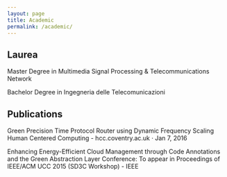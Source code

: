 ```yaml
---
layout: page
title: Academic
permalink: /academic/
---
```

Laurea
---
Master Degree in Multimedia Signal Processing & Telecommunications Network

Bachelor Degree in Ingegneria delle Telecomunicazioni



Publications
---
Green Precision Time Protocol Router using Dynamic Frequency Scaling
Human Centered Computing - hcc.coventry.ac.uk · Jan 7, 2016

Enhancing Energy-Efficient Cloud Management through Code Annotations and the Green Abstraction Layer
Conference: To appear in Proceedings of IEEE/ACM UCC 2015 (SD3C Workshop) - IEEE